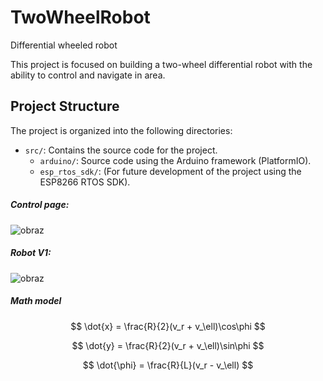 # TwoWheelRobot
Differential wheeled robot

This project is focused on building a two-wheel differential robot with the ability to control and navigate in area.

## Project Structure
The project is organized into the following directories:

- `src/`: Contains the source code for the project.
  - `arduino/`: Source code using the Arduino framework (PlatformIO).
  - `esp_rtos_sdk/`: (For future development of the project using the ESP8266 RTOS SDK).


##### Control page:

![obraz](https://github.com/user-attachments/assets/38fbeb17-e8d2-4559-942d-c8bff26c4116)


##### Robot V1:

![obraz](https://github.com/user-attachments/assets/38b9f7e8-5eff-4320-b6f4-4259ef2db660)


##### Math model
$$
\dot{x} = \frac{R}{2}(v_r + v_\ell)\cos\phi
$$

$$
\dot{y} = \frac{R}{2}(v_r + v_\ell)\sin\phi
$$

$$
\dot{\phi} = \frac{R}{L}(v_r - v_\ell)
$$
